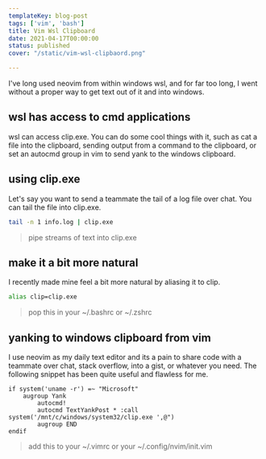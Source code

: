 ```yaml
---
templateKey: blog-post
tags: ['vim', 'bash']
title: Vim Wsl Clipboard
date: 2021-04-17T00:00:00
status: published
cover: "/static/vim-wsl-clipbaord.png"

---
```


I've long used neovim from within windows wsl, and for far too long, I went
without a proper way to get text out of it and into windows.


## wsl has access to cmd applications

wsl can access clip.exe.  You can do some cool things with it, such as
cat a file into the clipboard, sending output from a command to the clipboard,
or set an autocmd group in vim to send yank to the windows clipboard.

## using clip.exe

Let's say you want to send a teammate the tail of a log file over chat. You can
tail the file into clip.exe.

``` bash
tail -n 1 info.log | clip.exe
```

> pipe streams of text into clip.exe

## make it a bit more natural

I recently made mine feel a bit more natural by aliasing it to clip.

``` bash
alias clip=clip.exe
```

> pop this in your ~/.bashrc or ~/.zshrc

## yanking to windows clipboard from vim

I use neovim as my daily text editor and its a pain to share code with a
teammate over chat, stack overflow, into a gist, or whatever you need.  The
following snippet has been quite useful and flawless for me.

``` vim
if system('uname -r') =~ "Microsoft"
    augroup Yank
        autocmd!
        autocmd TextYankPost * :call system('/mnt/c/windows/system32/clip.exe ',@")
        augroup END
endif
```
> add this to your ~/.vimrc or your ~/.config/nvim/init.vim
